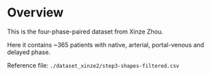 # Overview

This is the four-phase-paired dataset from Xinze Zhou. 

Here it contains ~365 patients with native, arterial, portal-venous and delayed phase.

Reference file: `./dataset_xinze2/step3-shapes-filtered.csv`